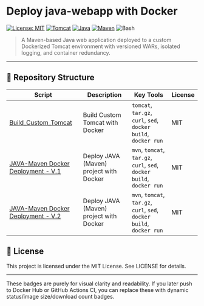 # Deploy java-webapp with Docker

[![License: MIT](https://img.shields.io/badge/license-MIT-blue)](./LICENSE)
[![Tomcat](https://img.shields.io/badge/tomcat-8.5.100-orange)](https://tomcat.apache.org/)
[![Java](https://img.shields.io/badge/java-21-blueviolet)](https://openjdk.org/)
[![Maven](https://img.shields.io/badge/maven-3.9.6-critical)](https://maven.apache.org/)
![Bash](https://img.shields.io/badge/shell-bash-1f425f.svg)

> A Maven-based Java web application deployed to a custom Dockerized Tomcat environment with versioned WARs, isolated logging, and container redundancy.

---

## 📂 Repository Structure

| Script | Description | Key Tools | License |
|--------|-------------|-----------|---------|
| [Build_Custom_Tomcat](./Build_Custom_Tomcat) | Build Custom Tomcat with Docker | `tomcat`, `tar.gz`, `curl`, `sed`, `docker build`, `docker run` | MIT |
| [JAVA-Maven Docker Deployment - V.1](<./Java_WebApp_Deployment -- Maven + Docker + Tomcat (V-1)>) | Deploy JAVA (Maven) project with Docker | `mvn`, `tomcat`, `tar.gz`, `curl`, `sed`, `docker build`, `docker run` | MIT |
| [JAVA-Maven Docker Deployment - V.2](<./Java_WebApp_Deployment -- Maven + Docker + Tomcat (V-2)>) | Deploy JAVA (Maven) project with Docker | `mvn`, `tomcat`, `tar.gz`, `curl`, `sed`, `docker build`, `docker run` | MIT |

## 📄 License
This project is licensed under the MIT License. See LICENSE for details.

---

These badges are purely for visual clarity and readability. If you later push to Docker Hub or GitHub Actions CI, you can replace these with dynamic status/image size/download count badges.
